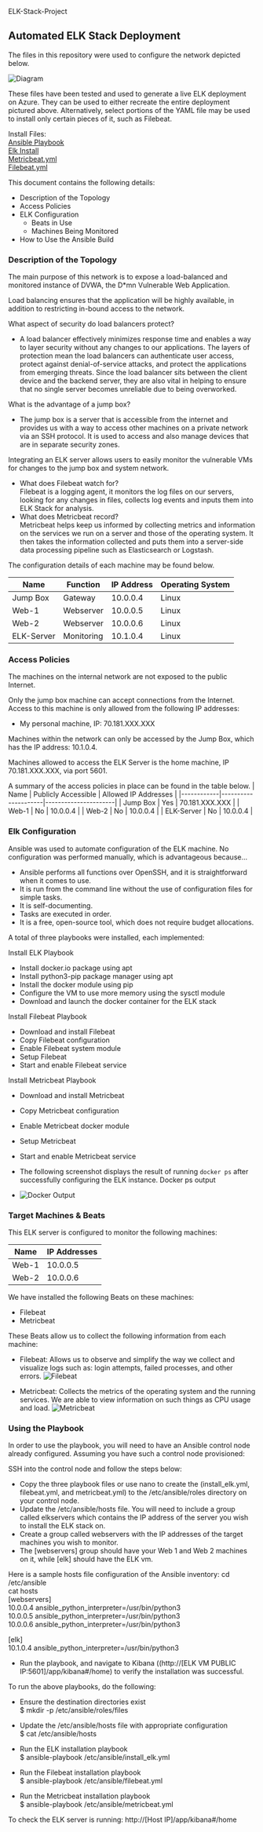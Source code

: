 ELK-Stack-Project
## Automated ELK Stack Deployment

The files in this repository were used to configure the network depicted below.

![Diagram](Diagrams/NetworkDiagram.png)

These files have been tested and used to generate a live ELK deployment on Azure. They can be used to either recreate the entire deployment pictured above. Alternatively, select portions of the YAML file may be used to install only certain pieces of it, such as Filebeat.

Install Files:<br />
[Ansible Playbook](Ansible/myplaybook.yml)<br />
[Elk Install](Ansible/install_elk.yml)<br />
[Metricbeat.yml](Ansible/metricbeat.yml)<br />
[Filebeat.yml](Ansible/filebeat.yml)<br />

This document contains the following details:
- Description of the Topology
- Access Policies
- ELK Configuration
  - Beats in Use
  - Machines Being Monitored
- How to Use the Ansible Build


### Description of the Topology

The main purpose of this network is to expose a load-balanced and monitored instance of DVWA, the D*mn Vulnerable Web Application.

Load balancing ensures that the application will be highly available, in addition to restricting in-bound access to the network.

What aspect of security do load balancers protect?<br /> 
- A load balancer effectively minimizes response time and enables a way to layer security without any changes to our applications. The layers of protection mean the load balancers can authenticate user access, protect against denial-of-service attacks, and protect the applications from emerging threats. Since the load balancer sits between the client device and the backend server, they are also vital in helping to ensure that no single server becomes unreliable due to being overworked.

What is the advantage of a jump box?
- The jump box is a server that is accessible from the internet and provides us with a way to access other  machines on a private network via an SSH protocol. It is used to access and also manage devices that are in separate security zones. 

Integrating an ELK server allows users to easily monitor the vulnerable VMs for changes to the jump box and system network.
- What does Filebeat watch for?<br />Filebeat is a logging agent, it monitors the log files on our servers, looking for any changes in files, collects log events and inputs them into ELK Stack for analysis.
- What does Metricbeat record?<br />Metricbeat helps keep us informed by collecting metrics and information on the services we run on a server and those of the operating system. It then takes the information collected and puts them into a server-side data processing pipeline such as Elasticsearch or Logstash.

The configuration details of each machine may be found below.

| Name       | Function   | IP Address | Operating System |
|------------|------------|------------|------------------|
| Jump Box   | Gateway    | 10.0.0.4   | Linux            |
| Web-1      | Webserver  | 10.0.0.5   | Linux            |
| Web-2      | Webserver  | 10.0.0.6   | Linux            |
| ELK-Server | Monitoring | 10.1.0.4   | Linux            |

### Access Policies

The machines on the internal network are not exposed to the public Internet. 

Only the jump box machine can accept connections from the Internet. Access to this machine is only allowed from the following IP addresses:
- My personal machine, IP: 70.181.XXX.XXX

Machines within the network can only be accessed by the Jump Box, which has the IP address: 10.1.0.4.

Machines allowed to access the ELK Server is the home machine, IP 70.181.XXX.XXX, via port 5601.

A summary of the access policies in place can be found in the table below.
| Name       | Publicly Accessible | Allowed IP Addresses |
|------------|---------------------|----------------------|
| Jump Box   | Yes                 | 70.181.XXX.XXX       |
| Web-1      | No                  | 10.0.0.4             |
| Web-2      | No                  | 10.0.0.4             |
| ELK-Server | No                  | 10.0.0.4             |

### Elk Configuration

Ansible was used to automate configuration of the ELK machine. No configuration was performed manually, which is advantageous because...

- Ansible performs all functions over OpenSSH, and it is straightforward when it comes to use.
- It is run from the command line without the use of configuration files for simple tasks.
- It is self-documenting.
- Tasks are executed in order.
- It is a free, open-source tool, which does not require budget allocations.

A total of three playbooks were installed, each implemented:

Install ELK Playbook<br />
- Install docker.io package using apt
- Install python3-pip package manager using apt
- Install the docker module using pip
- Configure the VM to use more memory using the sysctl module
- Download and launch the docker container for the ELK stack

Install Filebeat Playbook<br />
- Download and install Filebeat
- Copy Filebeat configuration
- Enable Filebeat system module
- Setup Filebeat
- Start and enable Filebeat service

Install Metricbeat Playbook<br />
- Download and install Metricbeat
- Copy Metricbeat configuration
- Enable Metricbeat docker module
- Setup Metricbeat
- Start and enable Metricbeat service

- The following screenshot displays the result of running `docker ps` after successfully configuring the ELK instance.
Docker ps output

- ![Docker Output](Images/Container.png)

### Target Machines & Beats
This ELK server is configured to monitor the following machines:

| Name  | IP Addresses |
|-------|--------------|
| Web-1 | 10.0.0.5     |
| Web-2 | 10.0.0.6     |


We have installed the following Beats on these machines:
- Filebeat
- Metricbeat

These Beats allow us to collect the following information from each machine:
- Filebeat: Allows us to observe and simplify the way we collect and visualize logs such as: login attempts, failed processes, and other errors.
![Filebeat](Images/Filebeat.png)

- Metricbeat: Collects the metrics of the operating system and the running services. We are able to view information on such things as CPU usage and load.
![Metricbeat](Images/Metricbeat.png)

### Using the Playbook
In order to use the playbook, you will need to have an Ansible control node already configured. Assuming you have such a control node provisioned: 

SSH into the control node and follow the steps below:
- Copy the three playbook files or use nano to create the (install_elk.yml, filebeat.yml, and metricbeat.yml) to the /etc/ansible/roles directory on your control node. 
- Update the /etc/ansible/hosts file. You will need to include a group called elkservers which contains the IP address of the server you wish to install the ELK stack on.
- Create a group called webservers with the IP addresses of the target machines you wish to monitor.
- The [webservers] group should have your Web 1 and Web 2 machines on it, while [elk] should have the ELK vm.

Here is a sample hosts file configuration of the Ansible inventory:
cd /etc/ansible<br />
cat hosts <br />
[webservers]<br />
10.0.0.4 ansible_python_interpreter=/usr/bin/python3<br />
10.0.0.5 ansible_python_interpreter=/usr/bin/python3<br />
10.0.0.6 ansible_python_interpreter=/usr/bin/python3<br />

[elk]<br />
10.1.0.4 ansible_python_interpreter=/usr/bin/python3<br />

- Run the playbook, and navigate to Kibana ((http://[ELK VM PUBLIC IP:5601]/app/kibana#/home) to verify the installation was successful.


To run the above playbooks, do the following:

- Ensure the destination directories exist<br />
$ mkdir -p /etc/ansible/roles/files<br />

- Update the /etc/ansible/hosts file with appropriate configuration<br />
$ cat /etc/ansible/hosts<br />

- Run the ELK installation playbook<br />
$ ansible-playbook /etc/ansible/install_elk.yml<br />

- Run the Filebeat installation playbook<br />
$ ansible-playbook /etc/ansible/filebeat.yml<br />

- Run the Metricbeat installation playbook<br />
$ ansible-playbook /etc/ansible/metricbeat.yml<br />


To check the ELK server is running:
http://[Host IP]/app/kibana#/home

